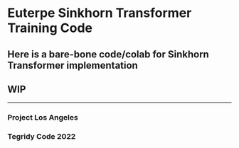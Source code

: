 # Euterpe Sinkhorn Transformer Training Code

## Here is a bare-bone code/colab for Sinkhorn Transformer implementation
## WIP

***

### Project Los Angeles
### Tegridy Code 2022
